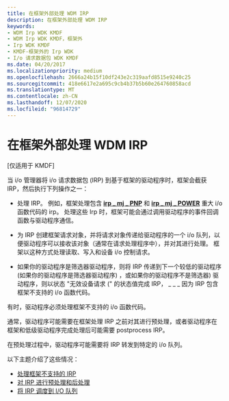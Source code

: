 ```yaml
---
title: 在框架外部处理 WDM IRP
description: 在框架外部处理 WDM IRP
keywords:
- WDM Irp WDK KMDF
- WDM Irp WDK KMDF，框架外
- Irp WDK KMDF
- KMDF-框架外的 Irp WDK
- I/o 请求数据包 WDK KMDF
ms.date: 04/20/2017
ms.localizationpriority: medium
ms.openlocfilehash: 2666a24b15f10df243e2c319aafd8515e9240c25
ms.sourcegitcommit: 418e6617e2a695c9cb4b37b5b60e264760858acd
ms.translationtype: MT
ms.contentlocale: zh-CN
ms.lasthandoff: 12/07/2020
ms.locfileid: "96814729"
---
```

# <a name="handling-wdm-irps-outside-of-the-framework"></a>在框架外部处理 WDM IRP


\[仅适用于 KMDF\]

当 i/o 管理器将 i/o 请求数据包 (IRP) 到基于框架的驱动程序时，框架会截获 IRP，然后执行下列操作之一：

-   处理 IRP。 例如，框架处理包含 [**irp \_ mj \_ PNP**](../kernel/irp-mj-pnp.md) 和 [**irp \_ mj \_ POWER**](../kernel/irp-mj-power.md) 重大 i/o 函数代码的 irp。 处理这些 Irp 时，框架可能会通过调用驱动程序的事件回调函数与驱动程序通信。

-   为 IRP 创建框架请求对象，并将请求对象传递给驱动程序的一个 i/o 队列，以便驱动程序可以接收该对象（通常在请求处理程序中），并对其进行处理。 框架以这种方式处理读取、写入和设备 i/o 控制请求。

-   如果你的驱动程序是筛选器驱动程序，则将 IRP 传递到下一个较低的驱动程序 (如果你的驱动程序是筛选器驱动程序) ，或如果你的驱动程序不是筛选器) 驱动程序，则以状态 "无效设备请求 (" 的状态值完成 IRP， \_ \_ \_ 因为 IRP 包含框架不支持的 i/o 函数代码。

有时，驱动程序必须处理框架不支持的 i/o 函数代码。

通常，驱动程序可能需要在框架处理 IRP 之前对其进行预处理，或者驱动程序在框架和低级驱动程序完成处理后可能需要 postprocess IRP。

在预处理过程中，驱动程序可能需要将 IRP 转发到特定的 i/o 队列。

以下主题介绍了这些情况：

-   [处理框架不支持的 IRP](handling-an-irp-that-the-framework-does-not-support.md)
-   [对 IRP 进行预处理和后处理](preprocessing-and-postprocessing-irps.md)
-   [将 IRP 调度到 I/O 队列](dispatching-irps-to-i-o-queues.md)

 

